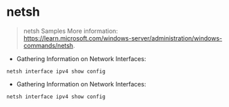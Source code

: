 # netsh

> netsh Samples
> More information: <https://learn.microsoft.com/windows-server/administration/windows-commands/netsh>.

- Gathering Information on Network Interfaces:

`netsh interface ipv4 show config`

- Gathering Information on Network Interfaces:

`netsh interface ipv4 show config`